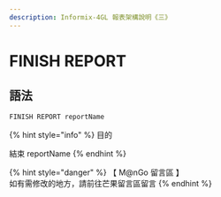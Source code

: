 ```yaml
---
description: Informix-4GL 報表架構說明《三》
---
```


# FINISH REPORT

## 語法

```objectivec
FINISH REPORT reportName
```

{% hint style="info" %}
目的

結束 reportName
{% endhint %}

{% hint style="danger" %}
【 M@nGo 留言區 】\
如有需修改的地方，請前往芒果留言區留言
{% endhint %}
